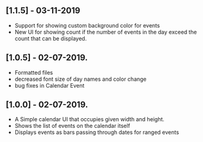 ## [1.1.5] - 03-11-2019

* Support for showing custom background color for events
* New UI for showing count if the number of events in the day exceed the count that can be displayed.

## [1.0.5] - 02-07-2019.

* Formatted files 
* decreased font size of day names and color change
* bug fixes in Calendar Event


## [1.0.0] - 02-07-2019.

* A Simple calendar UI that occupies given width and height.
* Shows the list of events on the calendar itself
* Displays events as bars passing through dates for ranged events
